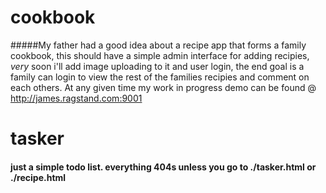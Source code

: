 # cookbook

#####My father had a good idea about a recipe app that forms a family cookbook, this should have a simple admin interface for adding recipies, *very* soon i'll add image uploading to it and user login, the end goal is a family can login to view the rest of the families recipies and comment on each others. At any given time my work in progress demo can be found @ http://james.ragstand.com:9001

# tasker

#### just a simple todo list.  everything 404s unless you go to ./tasker.html or ./recipe.html

